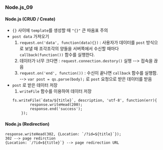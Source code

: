 ### Node.js_09

#### Node.js (CRUD / Create)
- ` {} ` 사이에 `template`를 생성할 때 ` "{}" ` 큰 따옴표 주의
- `post data` 가져오기
  1. `request.on('data', function(data){})` : 사용자가 데이터를 `post` 방식으로 보낼 때 조각조각의 양들을 서버쪽에서 수신할 때마다 `callback(function())` 함수를 실행한다.
  2. 데이터가 너무 크다면 : `request.connection.destory()` 실행 --> 접속을 끊음
  3. `request.on('end', function())` : 수신이 끝나면 `callback` 함수를 실행함. --> `var post = qs.parse(body);` 로 `post` 요청으로 받은 데이터를 받음
- `post` 로 받은 데이터 저장
  1. `writeFile` 함수를 이용하여 데이터 저장
    ```
    fs.writeFile(`data/${title}`, description, 'utf-8', function(err){
            response.writeHead(200);
            response.end('success');
        });
    ```

#### Node.js (Redirection)
```
response.writeHead(302, {Location: `/?id=${title}`});
302 --> page redirction 
{Location: `/?id=${title}`} --> page redirection URL
```
